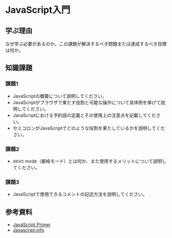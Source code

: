 # JavaScript入門

## 学ぶ理由

なぜ学ぶ必要があるのか。この課題が解決するべき問題または達成するべき目標は何か。

## 知識課題

### 課題1

- JavaScriptの概要について説明してください。
- JavaScriptがブラウザで果たす役割と可能な操作について具体例を挙げて説明してください。
- JavaScriptにおける予約語の定義とその使用上の注意点を記載してください。
- セミコロンがJavaScriptでどのような役割を果たしているかを説明してください。

### 課題2

- strict mode（厳格モード）とは何か、また使用するメリットについて説明してください。

### 課題3

- JavaScriptで使用できるコメントの記述方法を説明してください。

## 参考資料

- [JavaScript Primer](https://jsprimer.net/)
- [Javascript.info](https://ja.javascript.info/)
